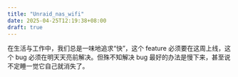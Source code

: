 ```yaml
---
title: "Unraid_nas_wifi"
date: 2025-04-25T12:19:38+08:00
draft: true
---
```





在生活与工作中，我们总是一味地追求“快”，这个 feature 必须要在这周上线，这个 bug 必须在明天天亮前解决。但殊不知解决 bug 最好的办法是慢下来，甚至说不定睡一觉它自己就消失了。